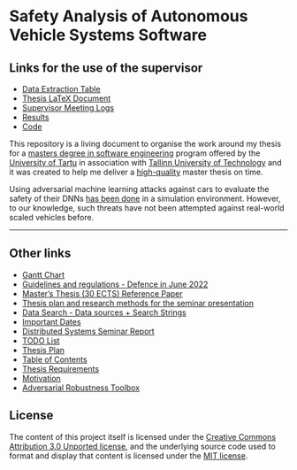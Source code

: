 # Safety Analysis of Autonomous Vehicle Systems Software

## Links for the use of the supervisor
* [Data Extraction Table](https://docs.google.com/spreadsheets/d/1hK-wXvBYuIYqfd0BKTh8oYs5C-CKyelPAqyBtdPVJfQ/edit?usp=sharing)
* [Thesis LaTeX Document](https://www.overleaf.com/read/hvmfscbftgzp)
* [Supervisor Meeting Logs](supervisor-meetings-logs/README.md)
* [Results](results/README.md)
* [Code](code/README.md)

This repository is a living document to organise the work around my thesis for a [masters degree in software engineering](https://www.cs.ut.ee/en/studying/software-engineering-msc) program offered by the [University of Tartu](https://en.wikipedia.org/wiki/University_of_Tartu) in association with [Tallinn University of Technology](https://en.wikipedia.org/wiki/Tallinn_University_of_Technology) and it was created to help me deliver a [high-quality](https://www.cs.ut.ee/sites/default/files/cs/guidelines_for_graduationtheses_atut_iofcs_2017.pdf) master thesis on time.

Using adversarial machine learning attacks against cars to evaluate the safety of their DNNs [has been done](https://link.springer.com/chapter/10.1007%2F978-3-030-83903-1_14) in a simulation environment. However, to our knowledge, such threats have not been attempted against real-world scaled vehicles before.

<hr>

## Other links
* [Gantt Chart](https://sharing.clickup.com/g/h/q5w3e-61/e4eb0ae7475178f)
* [Guidelines and regulations - Defence in June 2022](https://www.cs.ut.ee/en/studying/guidelines-regulations)
* [Master’s Thesis (30 ECTS) Reference Paper](https://sep.cs.ut.ee/Main/StudentProjects2021#Pfahl2)
* [Thesis plan and research methods for the seminar presentation](https://docs.google.com/presentation/d/1eGjAPwA87brtyPDXe-DVob6hmuS6izjgzG4dkWjdEPc/edit?usp=sharing)
* [Data Search - Data sources + Search Strings](https://docs.google.com/document/d/15HRb4G1OOdxRsDtwCUvxz-6m5jzmNHOb-opNeYT1roY/edit?usp=sharing)
* [Important Dates](important-dates/README.md)
* [Distributed Systems Seminar Report](https://www.overleaf.com/read/wjqmwdnphgqs)
* [TODO List](todo/README.md)
* [Thesis Plan](thesis-plan/README.md)
* [Table of Contents](table-of-contents/README.md)
* [Thesis Requirements](requirements/README.md)
* [Motivation](motivation/README.md)
* [Adversarial Robustness Toolbox](adversarial-robustness-toolbox/README.md)

## License

The content of this project itself is licensed under the [Creative Commons Attribution 3.0 Unported license](https://creativecommons.org/licenses/by/3.0/), and the underlying source code used to format and display that content is licensed under the [MIT license](LICENSE.md).